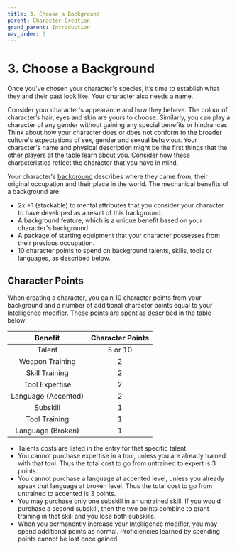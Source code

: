 ```yaml
---
title: 3. Choose a Background
parent: Character Creation
grand_parent: Introduction
nav_order: 3
---
```


# 3. Choose a Background
Once you've chosen your character's species, it’s time to establish what they and their past look like. Your character also needs a name.

Consider your character's appearance and how they behave. The colour of character’s hair, eyes and skin are yours to choose. Similarly, you can play a character of any gender without gaining any special benefits or hindrances. Think about how your character does or does not conform to the broader culture's expectations of sex, gender and sexual behaviour. Your character's name and physical description might be the first things that the other players at the table learn about you. Consider how these characteristics reflect the character that you have in mind.

Your character's [background](https://stormchaserroleplaying.com/stormchaserRPG/Backgrounds/) describes where they came from, their original occupation and their place in the world. The mechanical benefits of a background are:
* 2x +1 (stackable) to mental attributes that you consider your character to have developed as a result of this background.
* A background feature, which is a unique benefit based on your character's background.
* A package of starting equipment that your character possesses from their previous occupation.
* 10 character points to spend on background talents, skills, tools or languages, as described below.

## Character Points
When creating a character, you gain 10 character points from your background and a number of additional character points equal to your Intelligence modifier. These points are spent as described in the table below:

| Benefit | Character Points |
|:-------:|:----------------:|
| Talent | 5 or 10 |
| Weapon Training | 2 |
| Skill Training | 2 |
| Tool Expertise | 2 |
| Language (Accented) | 2 |
| Subskill | 1 |
| Tool Training | 1 |
| Language (Broken) | 1 |

* Talents costs are listed in the entry for that specific talent.
* You cannot purchase expertise in a tool, unless you are already trained with that tool. Thus the total cost to go from untrained to expert is 3 points.
* You cannot purchase a language at accented level, unless you already speak that language at broken level. Thus the total cost to go from untrained to accented is 3 points.
* You may purchase only one subskill in an untrained skill. If you would purchase a second subskill, then the two points combine to grant training in that skill and you lose both subskills.
* When you permanently increase your Intelligence modifier, you may spend additional points as normal. Proficiencies learned by spending points cannot be lost once gained.
